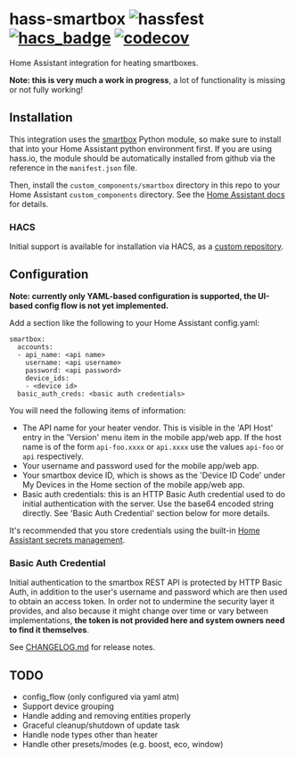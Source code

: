 # hass-smartbox ![hassfest](https://github.com/graham33/hass-smartbox/workflows/Validate%20with%20hassfest/badge.svg) [![hacs_badge](https://img.shields.io/badge/HACS-Custom-41BDF5.svg)](https://github.com/hacs/integration) [![codecov](https://codecov.io/gh/graham33/hass-smartbox/branch/main/graph/badge.svg?token=F3VFCU9WPA)](https://codecov.io/gh/graham33/hass-smartbox)
Home Assistant integration for heating smartboxes.


**Note: this is very much a work in progress**, a lot of functionality is
missing or not fully working!

## Installation
This integration uses the [smartbox] Python module, so make sure to install that
into your Home Assistant python environment first. If you are using hass.io, the
module should be automatically installed from github via the reference in the
`manifest.json` file.

Then, install the `custom_components/smartbox` directory in this repo to your
Home Assistant `custom_components` directory. See the [Home Assistant docs] for
details.

### HACS
Initial support is available for installation via HACS, as a [custom
repository].

## Configuration
**Note: currently only YAML-based configuration is supported, the UI-based
config flow is not yet implemented.**

Add a section like the following to your Home Assistant config.yaml:

```
smartbox:
  accounts:
  - api_name: <api name>
    username: <api username>
    password: <api password>
    device_ids:
    - <device id>
  basic_auth_creds: <basic auth credentials>
```

You will need the following items of information:
* The API name for your heater vendor. This is visible in the 'API Host' entry
  in the 'Version' menu item in the mobile app/web app. If the host name is of
  the form `api-foo.xxxx` or `api.xxxx` use the values `api-foo` or `api`
  respectively.
* Your username and password used for the mobile app/web app.
* Your smartbox device ID, which is shows as the 'Device ID Code' under My
  Devices in the Home section of the mobile app/web app.
* Basic auth credentials: this is an HTTP Basic Auth credential used to do
  initial authentication with the server. Use the base64 encoded string
  directly. See 'Basic Auth Credential' section below for more details.

It's recommended that you store credentials using the built-in [Home Assistant
secrets management].

### Basic Auth Credential
Initial authentication to the smartbox REST API is protected by HTTP Basic Auth,
in addition to the user's username and password which are then used to obtain an
access token. In order not to undermine the security layer it provides, and also
because it might change over time or vary between implementations, **the token
is not provided here and system owners need to find it themselves**.

See [CHANGELOG.md](./CHANGELOG.md) for release notes.

## TODO
* config_flow (only configured via yaml atm)
* Support device grouping
* Handle adding and removing entities properly
* Graceful cleanup/shutdown of update task
* Handle node types other than heater
* Handle other presets/modes (e.g. boost, eco, window)

[custom repository]: https://hacs.xyz/docs/faq/custom_repositories
[Home Assistant docs]: https://developers.home-assistant.io/docs/creating_integration_file_structure
[Home Assistant secrets management]: https://www.home-assistant.io/docs/configuration/secrets/
[smartbox]: https://github.com/graham33/smartbox
